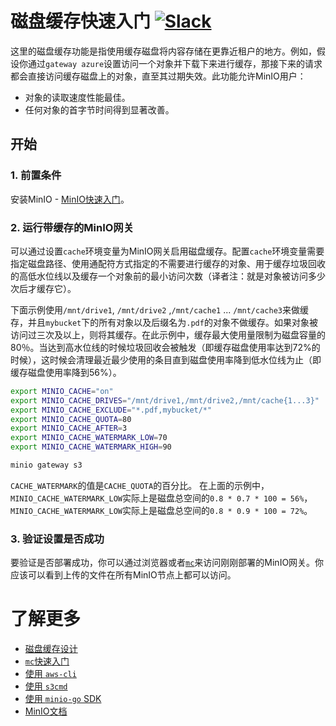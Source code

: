 # 磁盘缓存快速入门 [![Slack](https://slack.min.io/slack?type=svg)](https://slack.min.io)

这里的磁盘缓存功能是指使用缓存磁盘将内容存储在更靠近租户的地方。例如，假设你通过`gateway azure`设置访问一个对象并下载下来进行缓存，那接下来的请求都会直接访问缓存磁盘上的对象，直至其过期失效。此功能允许MinIO用户：
- 对象的读取速度性能最佳。
- 任何对象的首字节时间得到显著改善。

## 开始

### 1. 前置条件
安装MinIO - [MinIO快速入门](https://docs.min.io/cn/minio-quickstart-guide)。

### 2. 运行带缓存的MinIO网关
可以通过设置`cache`环境变量为MinIO网关启用磁盘缓存。配置`cache`环境变量需要指定磁盘路径、使用通配符方式指定的不需要进行缓存的对象、用于缓存垃圾回收的高低水位线以及缓存一个对象前的最小访问次数（译者注：就是对象被访问多少次后才缓存它）。

下面示例使用`/mnt/drive1`, `/mnt/drive2` ,`/mnt/cache1` ... `/mnt/cache3`来做缓存，并且`mybucket`下的所有对象以及后缀名为`.pdf`的对象不做缓存。如果对象被访问过三次及以上，则将其缓存。在此示例中，缓存最大使用量限制为磁盘容量的80％。当达到高水位线的时候垃圾回收会被触发（即缓存磁盘使用率达到72%的时候），这时候会清理最近最少使用的条目直到磁盘使用率降到低水位线为止（即缓存磁盘使用率降到56%）。

```bash
export MINIO_CACHE="on"
export MINIO_CACHE_DRIVES="/mnt/drive1,/mnt/drive2,/mnt/cache{1...3}"
export MINIO_CACHE_EXCLUDE="*.pdf,mybucket/*"
export MINIO_CACHE_QUOTA=80
export MINIO_CACHE_AFTER=3
export MINIO_CACHE_WATERMARK_LOW=70
export MINIO_CACHE_WATERMARK_HIGH=90

minio gateway s3
```

`CACHE_WATERMARK`的值是`CACHE_QUOTA`的百分比。
在上面的示例中，`MINIO_CACHE_WATERMARK_LOW`实际上是磁盘总空间的`0.8 * 0.7 * 100 = 56%`，`MINIO_CACHE_WATERMARK_LOW`实际上是磁盘总空间的`0.8 * 0.9 * 100 = 72%`。


### 3. 验证设置是否成功
要验证是否部署成功，你可以通过浏览器或者[`mc`](https://docs.min.io/cn/minio-client-quickstart-guide)来访问刚刚部署的MinIO网关。你应该可以看到上传的文件在所有MinIO节点上都可以访问。

# 了解更多
- [磁盘缓存设计](https://github.com/cdbarbosa/clone/blob/master/docs/zh_CN/disk-caching/DESIGN.md)
- [`mc`快速入门](https://docs.min.io/cn/minio-client-quickstart-guide)
- [使用 `aws-cli`](https://docs.min.io/cn/aws-cli-with-minio)
- [使用 `s3cmd`](https://docs.min.io/cn/s3cmd-with-minio)
- [使用 `minio-go` SDK](https://docs.min.io/cn/golang-client-quickstart-guide)
- [MinIO文档](https://docs.min.io/cn/)
